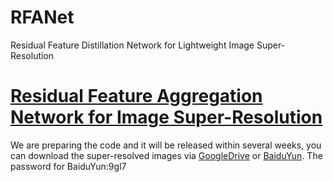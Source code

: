# RFANet
Residual Feature Distillation Network for Lightweight Image Super-Resolution

# [Residual Feature Aggregation Network for Image Super-Resolution](https://openaccess.thecvf.com/content_CVPR_2020/papers/Liu_Residual_Feature_Aggregation_Network_for_Image_Super-Resolution_CVPR_2020_paper.pdf)
We are preparing the code and it will be released within several weeks, you can download the super-resolved images via [GoogleDrive](https://drive.google.com/drive/folders/1BTfGcvNb2WdK8ezFRddEOA4J8tRPyXVr?usp=sharing) or [BaiduYun](https://pan.baidu.com/s/1s_6WqBwaVzamYMbQGBbjBQ).
The password for BaiduYun:9gl7
